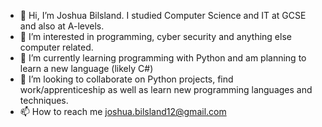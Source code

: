 - 👋 Hi, I’m Joshua Bilsland. I studied Computer Science and IT at GCSE and also at A-levels.
- 👀 I’m interested in programming, cyber security and anything else computer related.
- 🌱 I’m currently learning programming with Python and am planning to learn a new language (likely C#)
- 💞️ I’m looking to collaborate on Python projects, find work/apprenticeship as well as learn new programming languages and techniques.
- 📫 How to reach me joshua.bilsland12@gmail.com

<!---
RaxonForged/RaxonForged is a ✨ special ✨ repository because its `README.md` (this file) appears on your GitHub profile.
You can click the Preview link to take a look at your changes.
--->
